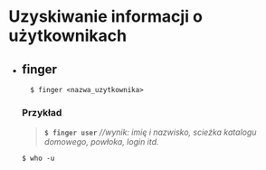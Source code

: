# Uzyskiwanie informacji o użytkownikach

* ## finger


		$ finger <nazwa_uzytkownika>


	### Przykład
	> **`$ finger user`**
	*//wynik: imię i nazwisko, scieżka katalogu domowego, powłoka, login itd.*

	```$ who -u```






